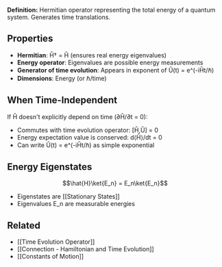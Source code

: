 **Definition:** Hermitian operator representing the total energy of a quantum system. Generates time translations.
## Properties
- **Hermitian**: Ĥ† = Ĥ (ensures real energy eigenvalues)
- **Energy operator**: Eigenvalues are possible energy measurements
- **Generator of time evolution**: Appears in exponent of Û(t) = e^(-iĤt/ℏ)
- **Dimensions**: Energy (or ℏ/time)
## When Time-Independent
If Ĥ doesn't explicitly depend on time (∂Ĥ/∂t = 0):
- Commutes with time evolution operator: [Ĥ,Û] = 0
- Energy expectation value is conserved: d⟨Ĥ⟩/dt = 0
- Can write Û(t) = e^(-iĤt/ℏ) as simple exponential
## Energy Eigenstates
$$\hat{H}\ket{E_n} = E_n\ket{E_n}$$
- Eigenstates are [[Stationary States]]
- Eigenvalues E_n are measurable energies
## Related
- [[Time Evolution Operator]]
- [[Connection - Hamiltonian and Time Evolution]]
- [[Constants of Motion]]